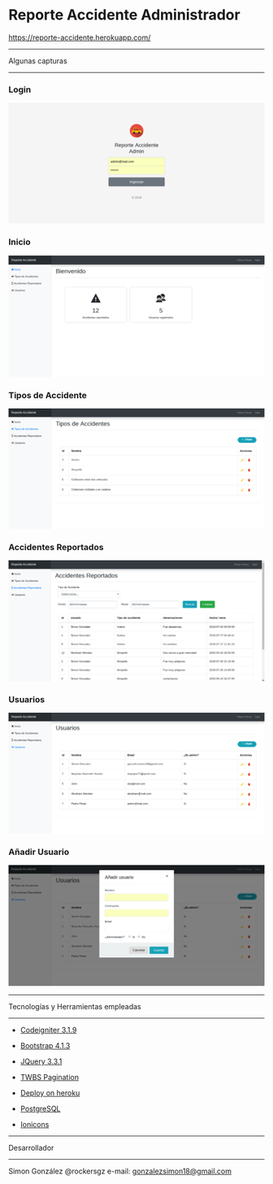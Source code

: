 Reporte Accidente Administrador
===============================

https://reporte-accidente.herokuapp.com/

****************
Algunas capturas
****************

### Login

![Login](screenshots/login.png?raw=true "Login")


### Inicio

![Main](screenshots/home.png?raw=true "Main")


### Tipos de Accidente

![Tipos](screenshots/tipos-accidentes.png?raw=true "Tipos")


### Accidentes Reportados

![Reportados](screenshots/accidentes-reportados.png?raw=true "Reportados")


### Usuarios

![Usuarios](screenshots/usuarios.png?raw=true "Usuarios")


### Añadir Usuario

![Anadir](screenshots/anadir-usuario.png?raw=true "Anadir")


************************************
Tecnologías y Herramientas empleadas
************************************

- [Codeigniter 3.1.9](https://codeigniter.com/)

- [Bootstrap 4.1.3](https://getbootstrap.com/)

- [JQuery 3.3.1](https://babeljs.io/)

- [TWBS Pagination](https://github.com/josecebe/twbs-pagination)

- [Deploy on heroku](https://www.heroku.com/)

- [PostgreSQL](https://www.postgresql.org/)

- [Ionicons](https://ionicons.com/)

*************
Desarrollador
*************

Simon González @rockersgz
e-mail: gonzalezsimon18@gmail.com